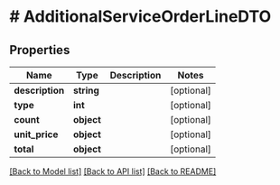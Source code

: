 # # AdditionalServiceOrderLineDTO

## Properties

Name | Type | Description | Notes
------------ | ------------- | ------------- | -------------
**description** | **string** |  | [optional]
**type** | **int** |  | [optional]
**count** | **object** |  | [optional]
**unit_price** | **object** |  | [optional]
**total** | **object** |  | [optional]

[[Back to Model list]](../../README.md#models) [[Back to API list]](../../README.md#endpoints) [[Back to README]](../../README.md)

